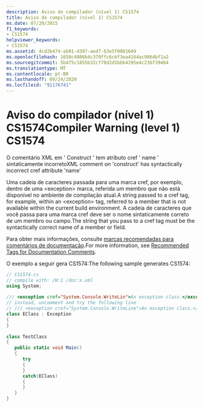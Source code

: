 ```yaml
---
description: Aviso do compilador (nível 1) CS1574
title: Aviso do compilador (nível 1) CS1574
ms.date: 07/20/2015
f1_keywords:
- CS1574
helpviewer_keywords:
- CS1574
ms.assetid: 4cd2b474-ab01-4397-aed7-63e5f0081649
ms.openlocfilehash: 1650c4806b4c370ffc6c6f3ea4164ac9864bf1a2
ms.sourcegitcommit: 5b475c1855b32cf78d2d1bbb4295e4c236f39464
ms.translationtype: MT
ms.contentlocale: pt-BR
ms.lasthandoff: 09/24/2020
ms.locfileid: "91176741"
---
```

# <a name="compiler-warning-level-1-cs1574"></a><span data-ttu-id="750b1-103">Aviso do compilador (nível 1) CS1574</span><span class="sxs-lookup"><span data-stu-id="750b1-103">Compiler Warning (level 1) CS1574</span></span>

<span data-ttu-id="750b1-104">O comentário XML em ' Construct ' tem atributo cref ' name ' sintaticamente incorreto</span><span class="sxs-lookup"><span data-stu-id="750b1-104">XML comment on 'construct' has syntactically incorrect cref attribute 'name'</span></span>  
  
 <span data-ttu-id="750b1-105">Uma cadeia de caracteres passada para uma marca cref, por exemplo, dentro de uma \<exception> marca, referida um membro que não está disponível no ambiente de compilação atual.</span><span class="sxs-lookup"><span data-stu-id="750b1-105">A string passed to a cref tag, for example, within an \<exception> tag, referred to a member that is not available within the current build environment.</span></span> <span data-ttu-id="750b1-106">A cadeia de caracteres que você passa para uma marca cref deve ser o nome sintaticamente correto de um membro ou campo.</span><span class="sxs-lookup"><span data-stu-id="750b1-106">The string that you pass to a cref tag must be the syntactically correct name of a member or field.</span></span>  
  
 <span data-ttu-id="750b1-107">Para obter mais informações, consulte [marcas recomendadas para comentários de documentação](../programming-guide/xmldoc/recommended-tags-for-documentation-comments.md).</span><span class="sxs-lookup"><span data-stu-id="750b1-107">For more information, see [Recommended Tags for Documentation Comments](../programming-guide/xmldoc/recommended-tags-for-documentation-comments.md).</span></span>  
  
 <span data-ttu-id="750b1-108">O exemplo a seguir gera CS1574:</span><span class="sxs-lookup"><span data-stu-id="750b1-108">The following sample generates CS1574:</span></span>  
  
```csharp  
// CS1574.cs  
// compile with: /W:1 /doc:x.xml  
using System;  
  
/// <exception cref="System.Console.WriteLin">An exception class.</exception>   // CS1574  
// instead, uncomment and try the following line  
// /// <exception cref="System.Console.WriteLine">An exception class.</exception>  
class EClass : Exception  
{  
}  
  
class TestClass  
{  
   public static void Main()  
   {  
      try  
      {  
      }  
      catch(EClass)  
      {  
      }  
   }  
}  
```
